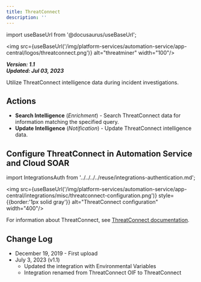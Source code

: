 ```yaml
---
title: ThreatConnect
description: ''
---
```

import useBaseUrl from '@docusaurus/useBaseUrl';

<img src={useBaseUrl('/img/platform-services/automation-service/app-central/logos/threatconnect.png')} alt="threatminer" width="100"/>

***Version: 1.1  
Updated: Jul 03, 2023***

Utilize ThreatConnect intelligence data during incident investigations.

## Actions

* **Search Intelligence** (*Enrichment*) - Search ThreatConnect data for information matching the specified query.
* **Update Intelligence** (*Notification*) - Update ThreatConnect intelligence data.

## Configure ThreatConnect in Automation Service and Cloud SOAR

import IntegrationsAuth from '../../../../reuse/integrations-authentication.md';

<IntegrationsAuth/>

<img src={useBaseUrl('/img/platform-services/automation-service/app-central/integrations/misc/threatconnect-configuration.png')} style={{border:'1px solid gray'}} alt="ThreatConnect configuration" width="400"/>

For information about ThreatConnect, see [ThreatConnect documentation](https://docs.threatconnect.com/en/latest/).

## Change Log

* December 19, 2019 - First upload
* July 3, 2023 (v1.1)
	+ Updated the integration with Environmental Variables
	+ Integration renamed from ThreatConnect OIF to ThreatConnect
